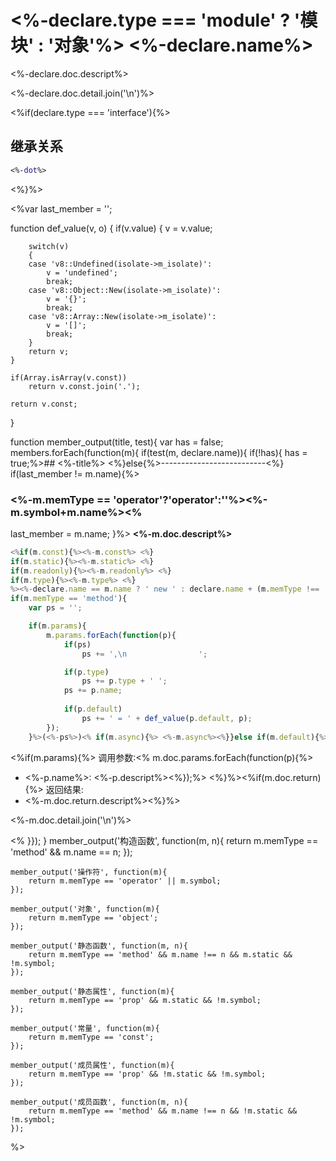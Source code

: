 # <%-declare.type === 'module' ? '模块' : '对象'%> <%-declare.name%>
<%-declare.doc.descript%>

<%-declare.doc.detail.join('\n')%>

<%if(declare.type === 'interface'){%>

## 继承关系
```dot
<%-dot%>
```

<%}%>

<%var last_member = '';

function def_value(v, o)
{
    if(v.value)
    {
        v = v.value;

        switch(v)
        {
        case 'v8::Undefined(isolate->m_isolate)':
            v = 'undefined';
            break;
        case 'v8::Object::New(isolate->m_isolate)':
            v = '{}';
            break;
        case 'v8::Array::New(isolate->m_isolate)':
            v = '[]';
            break;
        }
        return v;
    }

    if(Array.isArray(v.const))
        return v.const.join('.');

    return v.const;
}

function member_output(title, test){
    var has = false;
    members.forEach(function(m){
     if(test(m, declare.name)){
         if(!has){
             has = true;%>## <%-title%>
        <%}else{%>--------------------------<%}
        if(last_member != m.name){%>
### <%-m.memType == 'operator'?'operator':''%><%-m.symbol+m.name%><%
last_member = m.name;
}%>
**<%-m.doc.descript%>**
```JavaScript
<%if(m.const){%><%-m.const%> <%}
if(m.static){%><%-m.static%> <%}
if(m.readonly){%><%-m.readonly%> <%}
if(m.type){%><%-m.type%> <%}
%><%-declare.name == m.name ? ' new ' : declare.name + (m.memType !== 'operator' ? '.' + m.symbol : '')%><%-m.name%><%
if(m.memType == 'method'){
    var ps = '';

    if(m.params){
        m.params.forEach(function(p){
            if(ps)
                ps += ',\n                ';

            if(p.type)
                ps += p.type + ' ';
            ps += p.name;
    
            if(p.default)
                ps += ' = ' + def_value(p.default, p);
        });
    }%>(<%-ps%>)<% if(m.async){%> <%-m.async%><%}}else if(m.default){%> = <%-def_value(m.default, m)%><%}%>;
```
<%if(m.params){%>
调用参数:<% m.doc.params.forEach(function(p){%>
* <%-p.name%>: <%-p.descript%><%});%>
<%}%><%if(m.doc.return){%>
返回结果:
* <%-m.doc.return.descript%><%}%>

<%-m.doc.detail.join('\n')%>

<%  }});
    }
    member_output('构造函数', function(m, n){
        return m.memType == 'method' && m.name == n;
    });

    member_output('操作符', function(m){
        return m.memType == 'operator' || m.symbol;
    });

    member_output('对象', function(m){
        return m.memType == 'object';
    });

    member_output('静态函数', function(m, n){
        return m.memType == 'method' && m.name !== n && m.static && !m.symbol;
    });

    member_output('静态属性', function(m){
        return m.memType == 'prop' && m.static && !m.symbol;
    });

    member_output('常量', function(m){
        return m.memType == 'const';
    });

    member_output('成员属性', function(m){
        return m.memType == 'prop' && !m.static && !m.symbol;
    });

    member_output('成员函数', function(m, n){
        return m.memType == 'method' && m.name !== n && !m.static && !m.symbol;
    });

%>
